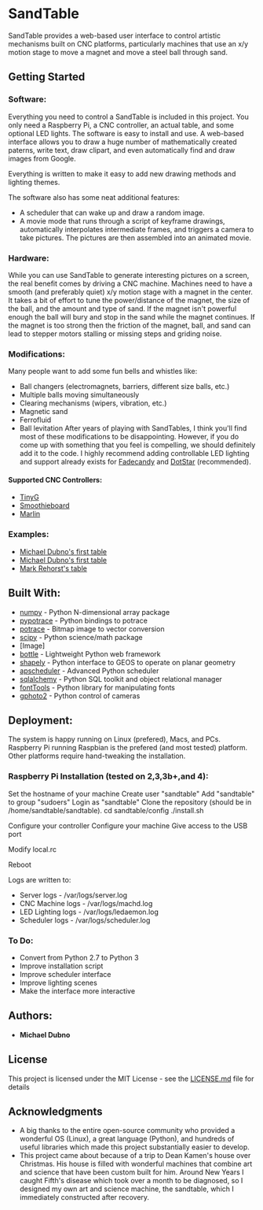 # SandTable

SandTable provides a web-based user interface to control artistic mechanisms built on CNC platforms, particularly machines that use an x/y motion stage to move a magnet and move a steel ball through sand.

## Getting Started

### Software:
Everything you need to control a SandTable is included in this project. You only need a Raspberry Pi, a CNC controller, an actual table, and some optional LED lights. The software is easy to install and use.  A web-based interface allows you to draw a huge number of mathematically created paterns, write text, draw clipart, and even automatically find and draw images from Google.

Everything is written to make it easy to add new drawing methods and lighting themes.

The software also has some neat additional features:
* A scheduler that can wake up and draw a random image.
* A movie mode that runs through a script of keyframe drawings, automatically interpolates intermediate frames, and triggers a camera to take pictures. The pictures are then assembled into an animated movie.

### Hardware:
While you can use SandTable to generate interesting pictures on a screen, the real benefit comes by driving a CNC machine. Machines need to have a smooth (and preferably quiet) x/y motion stage with a magnet in the center. It takes a bit of effort to tune the power/distance of the magnet, the size of the ball, and the amount and type of sand. If the magnet isn't powerful enough the ball will bury and stop in the sand while the magnet continues.  If the magnet is too strong then the friction of the magnet, ball, and sand can lead to stepper motors stalling or missing steps and griding noise.

### Modifications:
Many people want to add some fun bells and whistles like:
* Ball changers (electromagnets, barriers, different size balls, etc.)
* Multiple balls moving simultaneously
* Clearing mechanisms (wipers, vibration, etc.)
* Magnetic sand
* Ferrofluid
* Ball levitation
After years of playing with SandTables, I think you'll find most of these modifications to be disappointing. However, if you do come up with something that you feel is compelling, we should definitely add it to the code. I highly recommend adding controllable LED lighting and support already exists for [Fadecandy](https://github.com/scanlime/fadecandy) and [DotStar](https://learn.adafruit.com/adafruit-dotstar-leds/overvie://learn.adafruit.com/adafruit-dotstar-leds/overview) (recommended).

#### Supported CNC Controllers:
* [TinyG](https://synthetos.myshopify.com/products/tinyg)
* [Smoothieboard](http://smoothieware.org/smoothieboard)
* [Marlin](https://github.com/MarlinFirmware/Marlin)

### Examples:
* [Michael Dubno's first table](https://makezine.com/2009/08/10/new-york-city-sand-table-project/)
* [Michael Dubno's first table](http://www.atelier-automatik.com/sandtable.html)
* [Mark Rehorst's table](https://drmrehorst.blogspot.com/2018/10/a-3d-printed-sand-table-spice-must-flow.html)

## Built With:
* [numpy](https://numpy.org/) - Python N-dimensional array package
* [pypotrace](https://pypi.org/project/pypotrace/) - Python bindings to potrace
* [potrace](http://potrace.sourceforge.net/) - Bitmap image to vector conversion
* [scipy](https://www.scipy.org/) - Python science/math package
* [Image]
* [bottle](http://bottlepy.org/docs/dev/) - Lightweight Python web framework
* [shapely](https://pypi.org/project/Shapely/) - Python interface to GEOS to operate on planar geometry
* [apscheduler](https://apscheduler.readthedocs.io/en/latest/) - Advanced Python scheduler
* [sqlalchemy](https://www.sqlalchemy.org/) - Python SQL toolkit and object relational manager
* [fontTools](https://github.com/fonttools/fonttools) - Python library for manipulating fonts
* [gphoto2](https://github.com/jim-easterbrook/python-gphoto2) - Python control of cameras

## Deployment:

The system is happy running on Linux (prefered), Macs, and PCs.  Raspberry Pi running Raspbian is the prefered (and most tested) platform. Other platforms require hand-tweaking the installation.

### Raspberry Pi Installation (tested on 2,3,3b+,and 4):
Set the hostname of your machine
Create user "sandtable"
Add "sandtable" to group "sudoers"
Login as "sandtable"
Clone the repository (should be in /home/sandtable/sandtable).
cd sandtable/config
./install.sh

Configure your controller
Configure your machine
Give access to the USB port

Modify local.rc

Reboot

Logs are written to:
* Server logs - /var/logs/server.log
* CNC Machine logs - /var/logs/machd.log
* LED Lighting logs - /var/logs/ledaemon.log
* Scheduler logs - /var/logs/scheduler.log

### To Do:
* Convert from Python 2.7 to Python 3
* Improve installation script
* Improve scheduler interface
* Improve lighting scenes
* Make the interface more interactive

## Authors:

* **Michael Dubno**

## License

This project is licensed under the MIT License - see the [LICENSE.md](LICENSE.md) file for details

## Acknowledgments

* A big thanks to the entire open-source community who provided a wonderful OS (Linux), a great language (Python), and hundreds of useful libraries which made this project substantially easier to develop.
* This project came about because of a trip to Dean Kamen's house over Christmas. His house is filled with wonderful machines that combine art and science that have been custom built for him. Around New Years I caught Fifth's disease which took over a month to be diagnosed, so I designed my own art and science machine, the sandtable, which I immediately constructed after recovery.
